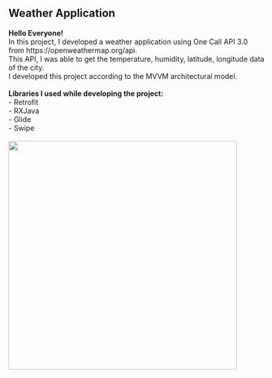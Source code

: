 <h2>Weather Application</h2>
<strong>Hello Everyone!</strong> <br>
In this project, I developed a weather application using One Call API 3.0 from https://openweathermap.org/api. <br>This API, I was able to get the temperature, humidity, latitude, longitude data of the city.<br>
I developed this project according to the MVVM architectural model. <br><br>
<strong>Libraries I used while developing the project:</strong><br>
- Retrofit<br>
- RXJava<br>
- Glide<br>
- Swipe<br><br>
<img src="https://user-images.githubusercontent.com/77855407/186386421-cf7cb234-93ae-40b2-a737-4f55e39b3bb2.jpeg" width=450>
